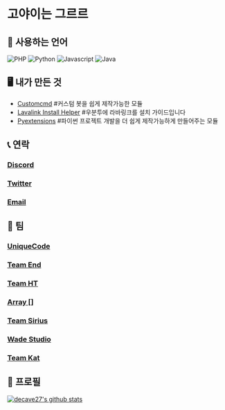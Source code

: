 # 고야이는 그르르

## 📄 사용하는 언어 

![PHP](https://img.shields.io/badge/-php-green?logo=php&style=for-the-badge)
![Python](https://img.shields.io/badge/Python-green?logo=Python&style=for-the-badge)
![Javascript](https://img.shields.io/badge/Javascript-green?logo=Javascript&style=for-the-badge)
![Java](https://img.shields.io/badge/Java-green?logo=Java&style=for-the-badge)



## 🖥️ 내가 만든 것
- [Customcmd](https://pypi.org/project/Customcmd/) #커스텀 봇을 쉽게 제작가능한 모듈
- [Lavalink Install Helper](https://github.com/decave27/lavalink-install-helper) #우분투에 라바링크를 설치 가이드입니다
- [Pyextensions](https://github.com/decave27/pyextensions) #파이썬 프로젝트 개발을 더 쉽게 제작가능하게 만들어주는 모듈

## 📞 연락
### [Discord](https://discord.com/users/717044065635532810)
### [Twitter](https://twitter.com/decave27)
### [Email](mailto:decave27@gmail.com)

## 🏢 팀
### [UniqueCode](https://discord.gg/ARCdUzC)
### [Team End](https://discord.gg/dHFzUjz)
### [Team HT](https://discord.gg/dMC7kUy)
### [Array []](https://discord.gg/7k5bWur)
### [Team Sirius](https://discord.gg/b9ZhEZh)
### [Wade Studio](https://discord.gg/53sUK7jAEW)
### [Team Kat](https://discord.gg/R5UG5mR)

## 🧑 프로필
[![decave27's github stats](https://github-readme-stats.vercel.app/api?username=decave27)](https://github.com/decave27)

